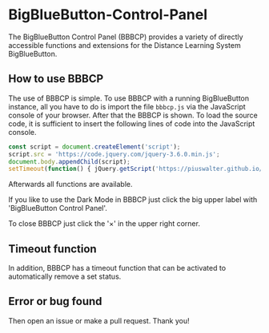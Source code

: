 # BigBlueButton-Control-Panel
The BigBlueButton Control Panel (BBBCP) provides a variety of directly accessible functions and extensions for the Distance Learning System BigBlueButton.

## How to use BBBCP

The use of BBBCP is simple. To use BBBCP with a running BigBlueButton instance, all you have to do is import the file `bbbcp.js` via the JavaScript console of your browser. After that the BBBCP is shown. To load the source code, it is sufficient to insert the following lines of code into the JavaScript console.

```javascript
const script = document.createElement('script');
script.src = 'https://code.jquery.com/jquery-3.6.0.min.js';
document.body.appendChild(script);
setTimeout(function() { jQuery.getScript('https://piuswalter.github.io/BigBlueButton-Control-Panel/dist/bbbcp.js'); }, 1000);
```

Afterwards all functions are available.

If you like to use the Dark Mode in BBBCP just click the big upper label with 'BigBlueButton Control Panel'.

To close BBBCP just click the '&times;' in the upper right corner.

## Timeout function

In addition, BBBCP has a timeout function that can be activated to automatically remove a set status.

## Error or bug found

Then open an issue or make a pull request. Thank you!
